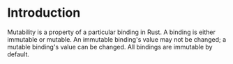 # Introduction

Mutability is a property of a particular binding in Rust. A binding is either immutable or mutable. An immutable binding's value may not be changed; a mutable binding's value can be changed. All bindings are immutable by default.

